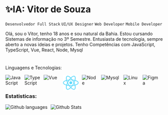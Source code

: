 # ✨IA:  Vitor de Souza

`Desenvolvedor Full Stack` `UI/UX Designer` `Web Developer` `Mobile Developer`

Olá, sou o Vitor, tenho 18 anos e sou natural da Bahia. Estou cursando Sistemas de informação no 3º Semestre. Entusiasta de tecnologia, sempre aberto a novas ideias e projetos. Tenho Competências com JavaScript, TypeScript, Vue, React, Node, Mysql

# 
Linguagens e Tecnologias:

<img
    align="left"
    width="50"
    alt="JavaScript"
    title="JavaScript"
    style="padding-right: 10px;"
    src="https://www.svgrepo.com/show/349419/javascript.svg"
/>
<img
    align="left"
    width="50"
    alt="TypeScript"
    title="TypeScript"
    style="padding-right: 10px;"
    src="https://www.svgrepo.com/show/349540/typescript.svg"
/>
<img
    align="left"
    width="50"
    alt="Vue"
    title="Vue"
    style="padding-right: 10px;"
    src="https://www.svgrepo.com/show/354528/vue.svg"
/>
<img
    align="left"
    width="50"
    alt="React"
    title="React"
    style="padding-right: 10px;"
    src="https://raw.githubusercontent.com/devicons/devicon/master/icons/react/react-original.svg"
/>
<img
    align="left"
    width="50"
    alt="Node"
    title="Node"
    style="padding-right: 10px;"
    src="https://www.svgrepo.com/show/452075/node-js.svg"
/>
<img
    align="left"
    width="60"
    alt="Mysql"
    title="Mysql"
    style="padding-right: 10px;"
    src="https://www.svgrepo.com/show/303251/mysql-logo.svg"
/>
<img
    align="left"
    width="50"
    alt="Linux"
    title="Linux"
    style="padding-right: 10px;"
    src="https://www.svgrepo.com/show/448236/linux.svg"
/>
<img
    align="left"
    width="50"
    alt="Figma"
    title="Figma"
    style="padding-right: 10px;"
    src="https://www.svgrepo.com/show/452202/figma.svg"
/>

<br/>
<br/>


### Estatisticas:

<p>
<img
    align="left"
    alt="Github languages"
    height="160"
    style="padding-right: 10px;"
    src="https://github-readme-stats.vercel.app/api/top-langs/?username=vitordsb&theme=tokyonight&layout=compact&custom_title=Habilidades"
/>
</p>

<p>
<img
    align="left"
    alt="Github Stats"
    height="160"
    style="padding-right: 10px;"
    src="https://github-readme-stats.vercel.app/api?username=vitordsb&show_icons=true&theme=tokyonight&locale=pt-br"
/>
</p>
